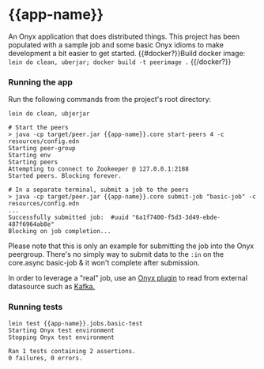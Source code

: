 # {{app-name}}

An Onyx application that does distributed things. This project has been
populated with a sample job and some basic Onyx idioms to make development
a bit easier to get started.
{{#docker?}}Build docker image: `lein do clean, uberjar; docker build -t peerimage .` {{/docker?}}

### Running the app

Run the following commands from the project's root directory:

```
lein do clean, ubjerjar

# Start the peers
> java -cp target/peer.jar {{app-name}}.core start-peers 4 -c resources/config.edn
Starting peer-group
Starting env
Starting peers
Attempting to connect to Zookeeper @ 127.0.0.1:2188
Started peers. Blocking forever.

# In a separate terminal, submit a job to the peers
> java -cp target/peer.jar {{app-name}}.core submit-job "basic-job" -c resources/config.edn
...
Successfully submitted job:  #uuid "6a1f7400-f5d3-3d49-ebde-487f6964ab8e"
Blocking on job completion...

```

Please note that this is only an example for submitting the job into the Onyx peergroup. There's no simply way to submit data to the `:in` on the core.async basic-job & it won't complete after submission.

In order to leverage a "real" job, use an [Onyx plugin](https://github.com/onyx-platform/onyx-kafka) to read from external datasource such as [Kafka.](https://kafka.apache.org/)

### Running tests

```
lein test {{app-name}}.jobs.basic-test
Starting Onyx test environment
Stopping Onyx test environment

Ran 1 tests containing 2 assertions.
0 failures, 0 errors.
```
